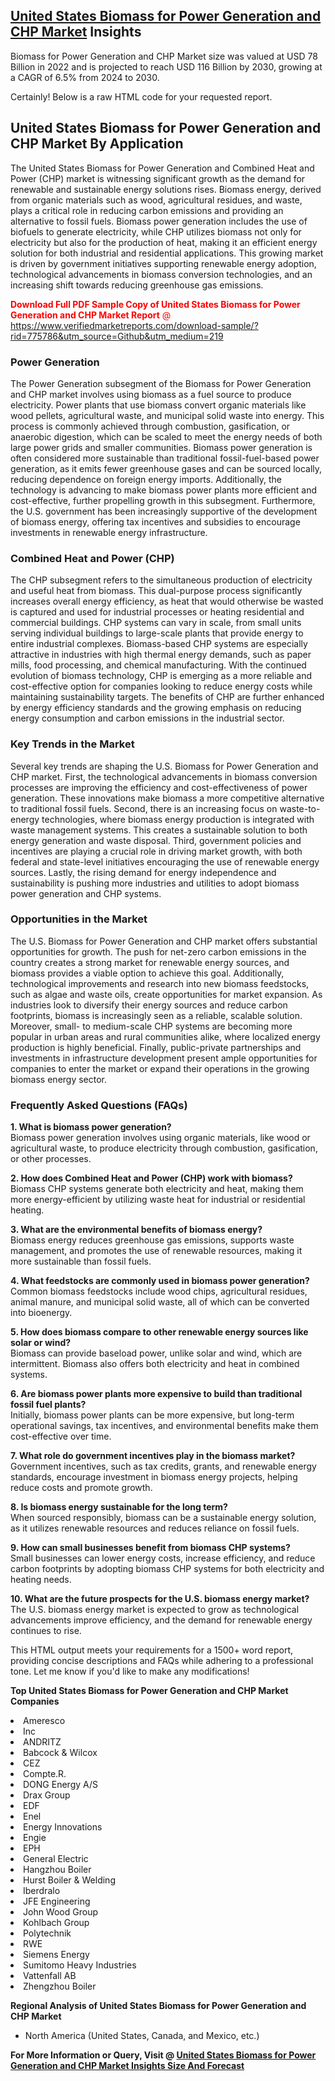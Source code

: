 <h2><a href="https://www.verifiedmarketreports.com/download-sample/?rid=775786&amp;utm_source=Github&amp;utm_medium=219" target="_blank">United States Biomass for Power Generation and CHP Market</a> Insights</h2><p>Biomass for Power Generation and CHP Market size was valued at USD 78 Billion in 2022 and is projected to reach USD 116 Billion by 2030, growing at a CAGR of 6.5% from 2024 to 2030.</p><p>Certainly! Below is a raw HTML code for your requested report.<h2>United States Biomass for Power Generation and CHP Market By Application</h2><p>The United States Biomass for Power Generation and Combined Heat and Power (CHP) market is witnessing significant growth as the demand for renewable and sustainable energy solutions rises. Biomass energy, derived from organic materials such as wood, agricultural residues, and waste, plays a critical role in reducing carbon emissions and providing an alternative to fossil fuels. Biomass power generation includes the use of biofuels to generate electricity, while CHP utilizes biomass not only for electricity but also for the production of heat, making it an efficient energy solution for both industrial and residential applications. This growing market is driven by government initiatives supporting renewable energy adoption, technological advancements in biomass conversion technologies, and an increasing shift towards reducing greenhouse gas emissions.<p><span class=""><span style="color: #ff0000;"><strong>Download Full PDF Sample Copy of United States Biomass for Power Generation and CHP Market Report</strong> @ </span><a href="https://www.verifiedmarketreports.com/download-sample/?rid=775786&amp;utm_source=Github&amp;utm_medium=219" target="_blank">https://www.verifiedmarketreports.com/download-sample/?rid=775786&amp;utm_source=Github&amp;utm_medium=219</a></span></p><h3>Power Generation</h3><p>The Power Generation subsegment of the Biomass for Power Generation and CHP market involves using biomass as a fuel source to produce electricity. Power plants that use biomass convert organic materials like wood pellets, agricultural waste, and municipal solid waste into energy. This process is commonly achieved through combustion, gasification, or anaerobic digestion, which can be scaled to meet the energy needs of both large power grids and smaller communities. Biomass power generation is often considered more sustainable than traditional fossil-fuel-based power generation, as it emits fewer greenhouse gases and can be sourced locally, reducing dependence on foreign energy imports. Additionally, the technology is advancing to make biomass power plants more efficient and cost-effective, further propelling growth in this subsegment. Furthermore, the U.S. government has been increasingly supportive of the development of biomass energy, offering tax incentives and subsidies to encourage investments in renewable energy infrastructure.<h3>Combined Heat and Power (CHP)</h3><p>The CHP subsegment refers to the simultaneous production of electricity and useful heat from biomass. This dual-purpose process significantly increases overall energy efficiency, as heat that would otherwise be wasted is captured and used for industrial processes or heating residential and commercial buildings. CHP systems can vary in scale, from small units serving individual buildings to large-scale plants that provide energy to entire industrial complexes. Biomass-based CHP systems are especially attractive in industries with high thermal energy demands, such as paper mills, food processing, and chemical manufacturing. With the continued evolution of biomass technology, CHP is emerging as a more reliable and cost-effective option for companies looking to reduce energy costs while maintaining sustainability targets. The benefits of CHP are further enhanced by energy efficiency standards and the growing emphasis on reducing energy consumption and carbon emissions in the industrial sector.<h3>Key Trends in the Market</h3><p>Several key trends are shaping the U.S. Biomass for Power Generation and CHP market. First, the technological advancements in biomass conversion processes are improving the efficiency and cost-effectiveness of power generation. These innovations make biomass a more competitive alternative to traditional fossil fuels. Second, there is an increasing focus on waste-to-energy technologies, where biomass energy production is integrated with waste management systems. This creates a sustainable solution to both energy generation and waste disposal. Third, government policies and incentives are playing a crucial role in driving market growth, with both federal and state-level initiatives encouraging the use of renewable energy sources. Lastly, the rising demand for energy independence and sustainability is pushing more industries and utilities to adopt biomass power generation and CHP systems.<h3>Opportunities in the Market</h3><p>The U.S. Biomass for Power Generation and CHP market offers substantial opportunities for growth. The push for net-zero carbon emissions in the country creates a strong market for renewable energy sources, and biomass provides a viable option to achieve this goal. Additionally, technological improvements and research into new biomass feedstocks, such as algae and waste oils, create opportunities for market expansion. As industries look to diversify their energy sources and reduce carbon footprints, biomass is increasingly seen as a reliable, scalable solution. Moreover, small- to medium-scale CHP systems are becoming more popular in urban areas and rural communities alike, where localized energy production is highly beneficial. Finally, public-private partnerships and investments in infrastructure development present ample opportunities for companies to enter the market or expand their operations in the growing biomass energy sector.<h3>Frequently Asked Questions (FAQs)</h3><p><strong>1. What is biomass power generation?</strong><br>Biomass power generation involves using organic materials, like wood or agricultural waste, to produce electricity through combustion, gasification, or other processes.</p><p><strong>2. How does Combined Heat and Power (CHP) work with biomass?</strong><br>Biomass CHP systems generate both electricity and heat, making them more energy-efficient by utilizing waste heat for industrial or residential heating.</p><p><strong>3. What are the environmental benefits of biomass energy?</strong><br>Biomass energy reduces greenhouse gas emissions, supports waste management, and promotes the use of renewable resources, making it more sustainable than fossil fuels.</p><p><strong>4. What feedstocks are commonly used in biomass power generation?</strong><br>Common biomass feedstocks include wood chips, agricultural residues, animal manure, and municipal solid waste, all of which can be converted into bioenergy.</p><p><strong>5. How does biomass compare to other renewable energy sources like solar or wind?</strong><br>Biomass can provide baseload power, unlike solar and wind, which are intermittent. Biomass also offers both electricity and heat in combined systems.</p><p><strong>6. Are biomass power plants more expensive to build than traditional fossil fuel plants?</strong><br>Initially, biomass power plants can be more expensive, but long-term operational savings, tax incentives, and environmental benefits make them cost-effective over time.</p><p><strong>7. What role do government incentives play in the biomass market?</strong><br>Government incentives, such as tax credits, grants, and renewable energy standards, encourage investment in biomass energy projects, helping reduce costs and promote growth.</p><p><strong>8. Is biomass energy sustainable for the long term?</strong><br>When sourced responsibly, biomass can be a sustainable energy solution, as it utilizes renewable resources and reduces reliance on fossil fuels.</p><p><strong>9. How can small businesses benefit from biomass CHP systems?</strong><br>Small businesses can lower energy costs, increase efficiency, and reduce carbon footprints by adopting biomass CHP systems for both electricity and heating needs.</p><p><strong>10. What are the future prospects for the U.S. biomass energy market?</strong><br>The U.S. biomass energy market is expected to grow as technological advancements improve efficiency, and the demand for renewable energy continues to rise.</p>This HTML output meets your requirements for a 1500+ word report, providing concise descriptions and FAQs while adhering to a professional tone. Let me know if you'd like to make any modifications!</p><p><strong>Top United States Biomass for Power Generation and CHP Market Companies</strong></p><div data-test-id=""><p><li>Ameresco</li><li> Inc</li><li> ANDRITZ</li><li> Babcock & Wilcox</li><li> CEZ</li><li> Compte.R.</li><li> DONG Energy A/S</li><li> Drax Group</li><li> EDF</li><li> Enel</li><li> Energy Innovations</li><li> Engie</li><li> EPH</li><li> General Electric</li><li> Hangzhou Boiler</li><li> Hurst Boiler & Welding</li><li> Iberdralo</li><li> JFE Engineering</li><li> John Wood Group</li><li> Kohlbach Group</li><li> Polytechnik</li><li> RWE</li><li> Siemens Energy</li><li> Sumitomo Heavy Industries</li><li> Vattenfall AB</li><li> Zhengzhou Boiler</li></p><div><strong>Regional Analysis of&nbsp;United States Biomass for Power Generation and CHP Market</strong></div><ul><li dir="ltr"><p dir="ltr">North America&nbsp;(United States, Canada, and Mexico, etc.)</p></li></ul><p><strong>For More Information or Query, Visit @&nbsp;</strong><strong><a href="https://www.verifiedmarketreports.com/product/biomass-for-power-generation-and-chp-market/?utm_source=Github&amp;utm_medium=219" target="_blank">United States Biomass for Power Generation and CHP Market Insights Size And Forecast</a></strong></p></div>
